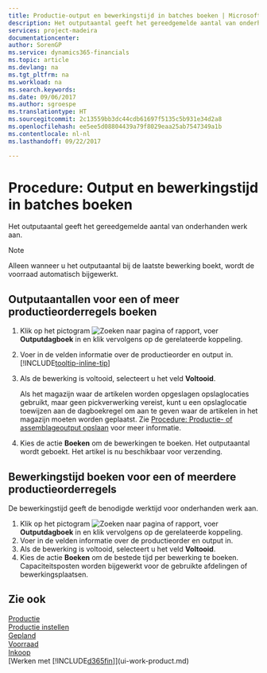 ```yaml
---
title: Productie-output en bewerkingstijd in batches boeken | Microsoft Docs
description: Het outputaantal geeft het gereedgemelde aantal van onderhanden werk aan.
services: project-madeira
documentationcenter: 
author: SorenGP
ms.service: dynamics365-financials
ms.topic: article
ms.devlang: na
ms.tgt_pltfrm: na
ms.workload: na
ms.search.keywords: 
ms.date: 09/06/2017
ms.author: sgroespe
ms.translationtype: HT
ms.sourcegitcommit: 2c13559bb3dc44cdb61697f5135c5b931e34d2a8
ms.openlocfilehash: ee5ee5d08804439a79f8029eaa25ab7547349a1b
ms.contentlocale: nl-nl
ms.lasthandoff: 09/22/2017

---
```

# <a name="how-to-batch-post-output-and-run-times"></a>Procedure: Output en bewerkingstijd in batches boeken
Het outputaantal geeft het gereedgemelde aantal van onderhanden werk aan.  

> [!NOTE]
> Alleen wanneer u het outputaantal bij de laatste bewerking boekt, wordt de voorraad automatisch bijgewerkt.  

## <a name="to-post-output-quantities-for-one-or-more-production-order-lines"></a>Outputaantallen voor een of meer productieorderregels boeken
1. Klik op het pictogram ![Zoeken naar pagina of rapport](media/ui-search/search_small.png "pictogram Zoeken naar pagina of rapport"), voer **Outputdagboek** in en klik vervolgens op de gerelateerde koppeling.  
2. Voer in de velden informatie over de productieorder en output in. [!INCLUDE[tooltip-inline-tip](includes/tooltip-inline-tip_md.md)]
3. Als de bewerking is voltooid, selecteert u het veld **Voltooid**.  

    Als het magazijn waar de artikelen worden opgeslagen opslaglocaties gebruikt, maar geen pickverwerking vereist, kunt u  een opslaglocatie toewijzen aan de dagboekregel om aan te geven waar de artikelen in het magazijn moeten worden geplaatst. Zie [Procedure: Productie- of assemblageoutput opslaan](warehouse-how-to-put-away-production-output.md) voor meer informatie.  

4. Kies de actie **Boeken** om de bewerkingen te boeken. Het outputaantal wordt geboekt. Het artikel is nu beschikbaar voor verzending.  

## <a name="to-post-run-times-for-one-or-more-production-order-lines"></a>Bewerkingstijd boeken voor een of meerdere productieorderregels
De bewerkingstijd geeft de benodigde werktijd voor onderhanden werk aan.    

1.  Klik op het pictogram ![Zoeken naar pagina of rapport](media/ui-search/search_small.png "pictogram Zoeken naar pagina of rapport"), voer **Outputdagboek** in en klik vervolgens op de gerelateerde koppeling.  
2. Voer in de velden informatie over de productieorder en output in.  
3.  Als de bewerking is voltooid, selecteert u het veld **Voltooid**.  
4. Kies de actie **Boeken** om de bestede tijd per bewerking te boeken. Capaciteitsposten worden bijgewerkt voor de gebruikte afdelingen of bewerkingsplaatsen.

## <a name="see-also"></a>Zie ook  
[Productie](production-manage-manufacturing.md)    
[Productie instellen](production-configure-production-processes.md)  
[Gepland](production-planning.md)      
[Voorraad](inventory-manage-inventory.md)  
[Inkoop](purchasing-manage-purchasing.md)  
[Werken met [!INCLUDE[d365fin](includes/d365fin_md.md)]](ui-work-product.md)


